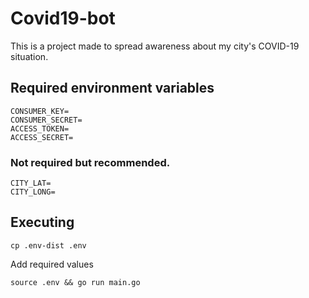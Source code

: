# Covid19-bot 

This is a project made to spread awareness about my city's COVID-19 situation.

## Required environment variables

```
CONSUMER_KEY=
CONSUMER_SECRET=
ACCESS_TOKEN=
ACCESS_SECRET=
```

### Not required but recommended.

```
CITY_LAT=
CITY_LONG=
```

## Executing

```
cp .env-dist .env
```

Add required values

```
source .env && go run main.go
```